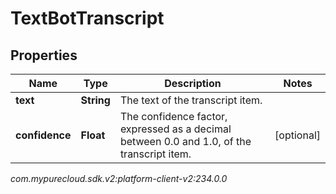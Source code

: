 # TextBotTranscript


## Properties

| Name | Type | Description | Notes |
| ------------ | ------------- | ------------- | ------------- |
| **text** | **String** | The text of the transcript item. |  |
| **confidence** | **Float** | The confidence factor, expressed as a decimal between 0.0 and 1.0, of the transcript item. |  [optional] |




_com.mypurecloud.sdk.v2:platform-client-v2:234.0.0_
